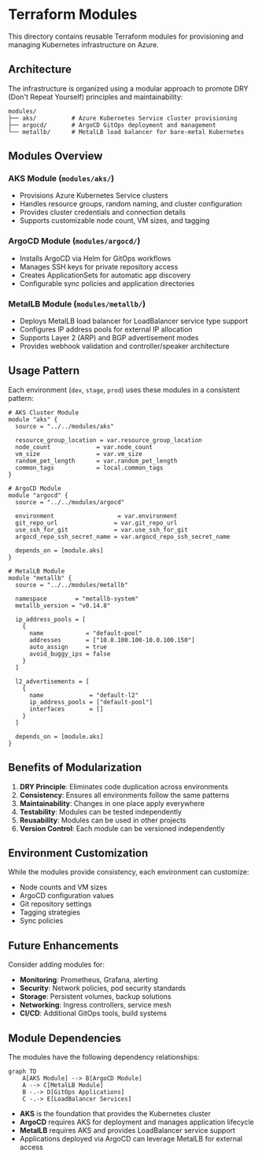 # Terraform Modules

This directory contains reusable Terraform modules for provisioning and managing Kubernetes infrastructure on Azure.

## Architecture

The infrastructure is organized using a modular approach to promote DRY (Don't Repeat Yourself) principles and maintainability:

```
modules/
├── aks/          # Azure Kubernetes Service cluster provisioning
├── argocd/       # ArgoCD GitOps deployment and management
└── metallb/      # MetalLB load balancer for bare-metal Kubernetes
```

## Modules Overview

### AKS Module (`modules/aks/`)
- Provisions Azure Kubernetes Service clusters
- Handles resource groups, random naming, and cluster configuration
- Provides cluster credentials and connection details
- Supports customizable node count, VM sizes, and tagging

### ArgoCD Module (`modules/argocd/`)
- Installs ArgoCD via Helm for GitOps workflows
- Manages SSH keys for private repository access
- Creates ApplicationSets for automatic app discovery
- Configurable sync policies and application directories

### MetalLB Module (`modules/metallb/`)
- Deploys MetalLB load balancer for LoadBalancer service type support
- Configures IP address pools for external IP allocation  
- Supports Layer 2 (ARP) and BGP advertisement modes
- Provides webhook validation and controller/speaker architecture

## Usage Pattern

Each environment (`dev`, `stage`, `prod`) uses these modules in a consistent pattern:

```hcl
# AKS Cluster Module
module "aks" {
  source = "../../modules/aks"
  
  resource_group_location = var.resource_group_location
  node_count             = var.node_count
  vm_size                = var.vm_size
  random_pet_length      = var.random_pet_length
  common_tags            = local.common_tags
}

# ArgoCD Module
module "argocd" {
  source = "../../modules/argocd"
  
  environment                  = var.environment
  git_repo_url                = var.git_repo_url
  use_ssh_for_git             = var.use_ssh_for_git
  argocd_repo_ssh_secret_name = var.argocd_repo_ssh_secret_name
  
  depends_on = [module.aks]
}

# MetalLB Module
module "metallb" {
  source = "../../modules/metallb"
  
  namespace        = "metallb-system"
  metallb_version = "v0.14.8"
  
  ip_address_pools = [
    {
      name            = "default-pool"
      addresses       = ["10.0.100.100-10.0.100.150"]
      auto_assign     = true
      avoid_buggy_ips = false
    }
  ]
  
  l2_advertisements = [
    {
      name             = "default-l2"
      ip_address_pools = ["default-pool"]
      interfaces       = []
    }
  ]
  
  depends_on = [module.aks]
}
```

## Benefits of Modularization

1. **DRY Principle**: Eliminates code duplication across environments
2. **Consistency**: Ensures all environments follow the same patterns
3. **Maintainability**: Changes in one place apply everywhere
4. **Testability**: Modules can be tested independently
5. **Reusability**: Modules can be used in other projects
6. **Version Control**: Each module can be versioned independently

## Environment Customization

While the modules provide consistency, each environment can customize:
- Node counts and VM sizes
- ArgoCD configuration values
- Git repository settings
- Tagging strategies
- Sync policies

## Future Enhancements

Consider adding modules for:
- **Monitoring**: Prometheus, Grafana, alerting
- **Security**: Network policies, pod security standards
- **Storage**: Persistent volumes, backup solutions
- **Networking**: Ingress controllers, service mesh
- **CI/CD**: Additional GitOps tools, build systems

## Module Dependencies

The modules have the following dependency relationships:

```mermaid
graph TD
    A[AKS Module] --> B[ArgoCD Module]
    A --> C[MetalLB Module]
    B -.-> D[GitOps Applications]
    C -.-> E[LoadBalancer Services]
```

- **AKS** is the foundation that provides the Kubernetes cluster
- **ArgoCD** requires AKS for deployment and manages application lifecycle
- **MetalLB** requires AKS and provides LoadBalancer service support
- Applications deployed via ArgoCD can leverage MetalLB for external access
